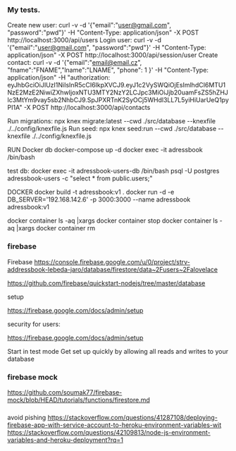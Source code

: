 ### My tests.

Create new user:
curl -v -d '{"email":"user@gmail.com", "password":"pwd"}' -H "Content-Type: application/json" -X POST http://localhost:3000/api/users
Login user:
curl -v -d '{"email":"user@gmail.com", "password":"pwd"}' -H "Content-Type: application/json" -X POST http://localhost:3000/api/session/user
Create contact:
curl -v -d '{"email":"email@email.cz", "fname":"FNAME","lname":"LNAME", "phone": 1 }' -H "Content-Type: application/json"  -H "authorization: eyJhbGciOiJIUzI1NiIsInR5cCI6IkpXVCJ9.eyJ1c2VySWQiOjEsImlhdCI6MTU1NzE2MzE2NiwiZXhwIjoxNTU3MTY2NzY2LCJpc3MiOiJjb20uamFsZS5hZHJlc3MtYm9vay5sb2NhbCJ9.SpJPXRTnK2SyOCj5WHdl3LL7L5yiHiUarUeQ1pyPI1A" -X POST http://localhost:3000/api/contacts

Run migrations: npx knex migrate:latest --cwd ./src/database --knexfile ./../config/knexfile.js
Run seed: npx knex seed:run --cwd ./src/database --knexfile ./../config/knexfile.js

RUN Docker db
docker-compose up -d
docker exec -it adressbook /bin/bash

test db: 
  docker exec -it adressbook-users-db /bin/bash
  psql -U postgres adressbook-users -c "select * from public.users;"

DOCKER
docker build -t adressbook:v1 .
docker  run -d -e DB_SERVER='192.168.142.6' -p 3000:3000  --name adressbook adressbook:v1

docker container ls -aq |xargs docker container stop
docker container ls -aq |xargs docker container rm






### firebase

Firebase
https://console.firebase.google.com/u/0/project/strv-addressbook-lebeda-jaro/database/firestore/data~2Fusers~2Falovelace

https://github.com/firebase/quickstart-nodejs/tree/master/database

setup

https://firebase.google.com/docs/admin/setup

security for users:

https://firebase.google.com/docs/admin/setup

Start in test mode
Get set up quickly by allowing all reads and writes to your database 

### firebase mock
https://github.com/soumak77/firebase-mock/blob/HEAD/tutorials/functions/firestore.md



### 
avoid pishing https://stackoverflow.com/questions/41287108/deploying-firebase-app-with-service-account-to-heroku-environment-variables-wit
https://stackoverflow.com/questions/42109813/node-js-environment-variables-and-heroku-deployment?rq=1
